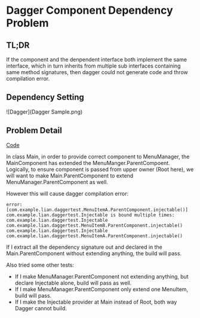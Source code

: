 Dagger Component Dependency Problem
===================================

TL;DR
-----
If the component and the denpendent interface both implement the same interface, 
which in turn inherits from multiple sub interfaces containing same method signatures,
then dagger could not generate code and throw compilation error.

Dependency Setting
------------------
![Dagger](Dagger Sample.png)

Problem Detail
--------------

[Code](https://github.com/williamlian/daggerbug/blob/master/app/src/main/java/com/example/lian/daggertest/Main.java#L21)

In class Main, in order to provide correct component to MenuManager, the MainComponent has extended the MenuManger.ParentCompoent.
Logically, to ensure component is passed from upper owner (Root here), we will want to make Main.ParentComponent to extend
MenuManager.ParentComponent as well.

However this will cause dagger compilation error:

    error: [com.example.lian.daggertest.MenuItemA.ParentComponent.injectable()] com.example.lian.daggertest.Injectable is bound multiple times:
    com.example.lian.daggertest.Injectable com.example.lian.daggertest.MenuItemB.ParentComponent.injectable()
    com.example.lian.daggertest.Injectable com.example.lian.daggertest.MenuItemA.ParentComponent.injectable()
  
If I extract all the dependency signature out and declared in the Main.ParentComponent without extending anything, the build will pass.

Also tried some other tests:
- If I make MenuManager.ParentComponent not extending anything, but declare Injectable alone, build will pass as well.
- If I make MenuManager.ParentComponent only extend one MenuItem, build will pass.
- If I make the Injectable provider at Main instead of Root, both way Dagger cannot build.

